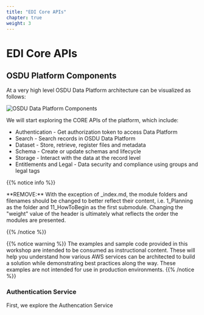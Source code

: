 ```yaml
---
title: "EDI Core APIs" 
chapter: true
weight: 3
---
```


# EDI Core APIs 

## OSDU Platform Components 

At a very high level OSDU Data Platform architecture can be visualized as follows:

![OSDU Data Platform Components](/images/osdu_data_components.jpg)

We will start exploring the CORE APIs of the platform, which include:

* Authentication - Get authorization token to access Data Platform
* Search - Search records in OSDU Data Platform
* Dataset - Store, retrieve, register files and metadata
* Schema - Create or update schemas and lifecycle
* Storage - Interact with the data at the record level
* Entitlements and Legal - Data security and compliance using groups and legal tags

{{% notice info %}}
<p style='text-align: left;'>
**REMOVE:** With the exception of _index.md, the module folders and filenames should be changed to better reflect their content, i.e. 1_Planning as the folder and 11_HowToBegin as the first submodule. Changing the "weight" value of the header is ultimately what reflects the order the modules are presented.
</p>
{{% /notice %}}

{{% notice warning %}}
The examples and sample code provided in this workshop are intended to be consumed as instructional content. These will help you understand how various AWS services can be architected to build a solution while demonstrating best practices along the way. These examples are not intended for use in production environments.
{{% /notice %}}

### Authentication Service
First, we explore the Authencation Service